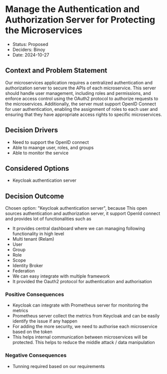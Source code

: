 # Manage the Authentication and Authorization Server for Protecting the Microservices

* Status: Proposed
* Deciders: Binoy
* Date: 2024-10-27

## Context and Problem Statement

Our microservices application requires a centralized authentication and authorization server to secure the APIs of each microservice. This server should handle user management, including roles and permissions, and enforce access control using the OAuth2 protocol to authorize requests to the microservices. Additionally, the server must support OpenID Connect for user authentication, enabling the assignment of roles to each user and ensuring that they have appropriate access rights to specific microservices.

## Decision Drivers

* Need to support the OpenID connect
* Able to maange user, roles, and groups
* Able to monitor the service

## Considered Options

* Keycloak authentication server

## Decision Outcome

Chosen option: "Keycloak authentication server", because This open sources authentication and authorization server, it support OpenId connect and provides lot of functionalities such as

* It provides central dashboard where we can managing following functionality in high level
* Multi tenant (Relam)
* User
* Group
* Role
* Scope
* Identity Broker
* Federation
* We can easy integrate with multiple framework
* It provided the Oauth2 protocol for authentication and authorisation

### Positive Consequences

* Keycloak can integrate with Prometheus server for monitoring the metrics
* Prometheus server collect the metrics from Keycloak and can be easily identify the issue if any happen
* For adding the more security, we need to authorise each microservice based on the token
* This helps internal communication between microservices will be protected. This helps to reduce the middle attack / data manipulation

### Negative Consequences

* Tunning required based on our requirements
